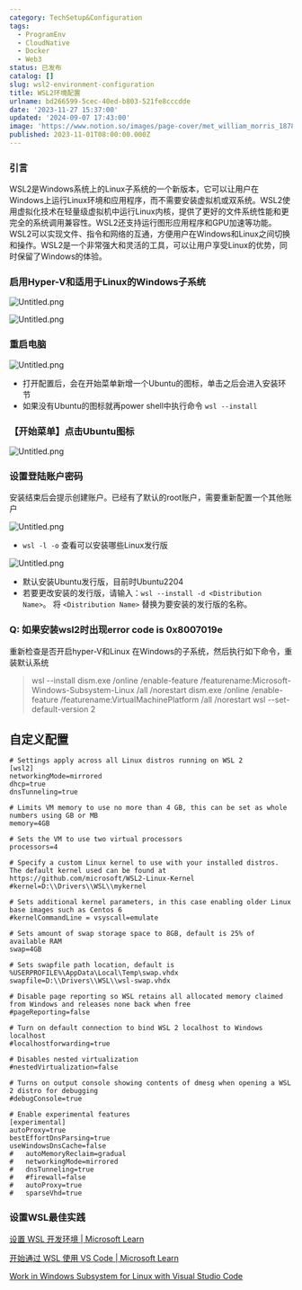 ```yaml
---
category: TechSetup&Configuration
tags:
  - ProgramEnv
  - CloudNative
  - Docker
  - Web3
status: 已发布
catalog: []
slug: wsl2-environment-configuration
title: WSL2环境配置
urlname: bd266599-5cec-40ed-b803-521fe8cccdde
date: '2023-11-27 15:37:00'
updated: '2024-09-07 17:43:00'
image: 'https://www.notion.so/images/page-cover/met_william_morris_1878.jpg'
published: 2023-11-01T08:00:00.000Z
---
```


### 引言


WSL2是Windows系统上的Linux子系统的一个新版本，它可以让用户在Windows上运行Linux环境和应用程序，而不需要安装虚拟机或双系统。WSL2使用虚拟化技术在轻量级虚拟机中运行Linux内核，提供了更好的文件系统性能和更完全的系统调用兼容性。WSL2还支持运行图形应用程序和GPU加速等功能。WSL2可以实现文件、指令和网络的互通，方便用户在Windows和Linux之间切换和操作。WSL2是一个非常强大和灵活的工具，可以让用户享受Linux的优势，同时保留了Windows的体验。


### 启用Hyper-V和适用于Linux的Windows子系统


![Untitled.png](https://prod-files-secure.s3.us-west-2.amazonaws.com/5d24fe63-e567-4804-86f9-9fdc62e13082/62efe4d1-37d6-4606-a7b8-34dcd63ff38a/Untitled.png?X-Amz-Algorithm=AWS4-HMAC-SHA256&X-Amz-Content-Sha256=UNSIGNED-PAYLOAD&X-Amz-Credential=ASIAZI2LB46666QFJFUG%2F20250227%2Fus-west-2%2Fs3%2Faws4_request&X-Amz-Date=20250227T054007Z&X-Amz-Expires=3600&X-Amz-Security-Token=IQoJb3JpZ2luX2VjEDYaCXVzLXdlc3QtMiJIMEYCIQCdIIylzLWHvlGPeXVgb8ERmcdM8iHQvhSRpXtXEMFDowIhAKRj3THVvimqAoXkEN%2FlkVOvgTIl16TjzZXhuNWdku7%2FKv8DCG4QABoMNjM3NDIzMTgzODA1IgymqTYPuvcSK%2B5d3Fcq3AOXzXCH6dyOz6LUL0ASW6vn8%2FunGrf6Ks2%2Ba4B67ihm0bYKKkQ7xMHRGB3SNERKn%2FtYAHSKIlogt4YMs39MgVb0%2FWOq5x44WuO0zl9oldu%2BpEu6rYnVqknbWLW8VEsqwSjhY9LYPS%2FPBRi%2B9i7x6pFGHuezTuF768pDQ420WiE1HOdu%2B7FZqumzwA79c1eqa719UvyhNN2MGZr4U%2F04OGzUH935eqsoWyB4ugYkZfECwvjROlcQtyaMuS%2BeuKlBgG4u%2BKenlZcytg8IRnk%2F7KZJBkYOdyR9DLlF6zuUJAkRvmiN2mqKMOsSttCG1%2Fe7cO1ZZqphcjC8%2Bh8GXkXuBl%2FPCcuSgUbRWZQoS%2FvGz3UW5aszCUq4k5QspCS5g2PQuCpaHOls82O4uBlaMDKaFjdjxnTmXkBPPkt%2FWvYqjVgWbnbFgWKsgDO07q7MCth79%2F2PQ04x53wpo2h84k5SZGKR1bPJfb21pt4Mc26dFv0H1YR%2B1ThbA1%2FwHdBqrPoJtbcxfmrvVFygxCZ1742IZAnvUcWTwjpFGkVx1dSCcpQOuvP5RcBudLDi7ke4n288EgYYckJ5TocaD%2Fr4dGIjHs1%2FJ79XPtdQeDHN0vqRSAIRQtZxrMWAKqvLpXCOWzDw7P%2B9BjqkATfdh49SCHL1xJd%2F159t8Y0s5rHsrhJp%2B0FNTccxZb9A%2Bg6gqokh7tOK0pgbgDDO5qlqfzHN2drnbQovWxA6ngw12keNaH3VCSG3AB9mH5rnWcBeZ1W%2FSJagILkmel%2BPWgPmeDqrHHRAQjjSzQO9D2uEyg2VWMeAM76nw1mlxYkCNSr%2BfMXKK%2F9LadbN3r5vSmhm0YBJOYAlPythiSEbZs8uKiQD&X-Amz-Signature=48fc0f358e07f5ebba24886c9a8fa4d369c5a8f0b61003044b53feae21d0b9c8&X-Amz-SignedHeaders=host&x-id=GetObject)


![Untitled.png](https://prod-files-secure.s3.us-west-2.amazonaws.com/5d24fe63-e567-4804-86f9-9fdc62e13082/74866fe6-9ce5-4055-94c5-4900f6f5ff8b/Untitled.png?X-Amz-Algorithm=AWS4-HMAC-SHA256&X-Amz-Content-Sha256=UNSIGNED-PAYLOAD&X-Amz-Credential=ASIAZI2LB46666QFJFUG%2F20250227%2Fus-west-2%2Fs3%2Faws4_request&X-Amz-Date=20250227T054007Z&X-Amz-Expires=3600&X-Amz-Security-Token=IQoJb3JpZ2luX2VjEDYaCXVzLXdlc3QtMiJIMEYCIQCdIIylzLWHvlGPeXVgb8ERmcdM8iHQvhSRpXtXEMFDowIhAKRj3THVvimqAoXkEN%2FlkVOvgTIl16TjzZXhuNWdku7%2FKv8DCG4QABoMNjM3NDIzMTgzODA1IgymqTYPuvcSK%2B5d3Fcq3AOXzXCH6dyOz6LUL0ASW6vn8%2FunGrf6Ks2%2Ba4B67ihm0bYKKkQ7xMHRGB3SNERKn%2FtYAHSKIlogt4YMs39MgVb0%2FWOq5x44WuO0zl9oldu%2BpEu6rYnVqknbWLW8VEsqwSjhY9LYPS%2FPBRi%2B9i7x6pFGHuezTuF768pDQ420WiE1HOdu%2B7FZqumzwA79c1eqa719UvyhNN2MGZr4U%2F04OGzUH935eqsoWyB4ugYkZfECwvjROlcQtyaMuS%2BeuKlBgG4u%2BKenlZcytg8IRnk%2F7KZJBkYOdyR9DLlF6zuUJAkRvmiN2mqKMOsSttCG1%2Fe7cO1ZZqphcjC8%2Bh8GXkXuBl%2FPCcuSgUbRWZQoS%2FvGz3UW5aszCUq4k5QspCS5g2PQuCpaHOls82O4uBlaMDKaFjdjxnTmXkBPPkt%2FWvYqjVgWbnbFgWKsgDO07q7MCth79%2F2PQ04x53wpo2h84k5SZGKR1bPJfb21pt4Mc26dFv0H1YR%2B1ThbA1%2FwHdBqrPoJtbcxfmrvVFygxCZ1742IZAnvUcWTwjpFGkVx1dSCcpQOuvP5RcBudLDi7ke4n288EgYYckJ5TocaD%2Fr4dGIjHs1%2FJ79XPtdQeDHN0vqRSAIRQtZxrMWAKqvLpXCOWzDw7P%2B9BjqkATfdh49SCHL1xJd%2F159t8Y0s5rHsrhJp%2B0FNTccxZb9A%2Bg6gqokh7tOK0pgbgDDO5qlqfzHN2drnbQovWxA6ngw12keNaH3VCSG3AB9mH5rnWcBeZ1W%2FSJagILkmel%2BPWgPmeDqrHHRAQjjSzQO9D2uEyg2VWMeAM76nw1mlxYkCNSr%2BfMXKK%2F9LadbN3r5vSmhm0YBJOYAlPythiSEbZs8uKiQD&X-Amz-Signature=a8997c242a3294fe6f227f9deb37aa6529a89fa99320a5a2bd747b62e97d2f75&X-Amz-SignedHeaders=host&x-id=GetObject)


### 重启电脑


![Untitled.png](https://prod-files-secure.s3.us-west-2.amazonaws.com/5d24fe63-e567-4804-86f9-9fdc62e13082/ed8ca255-2fda-4c1b-9b1a-f1896300e8e7/Untitled.png?X-Amz-Algorithm=AWS4-HMAC-SHA256&X-Amz-Content-Sha256=UNSIGNED-PAYLOAD&X-Amz-Credential=ASIAZI2LB46666QFJFUG%2F20250227%2Fus-west-2%2Fs3%2Faws4_request&X-Amz-Date=20250227T054007Z&X-Amz-Expires=3600&X-Amz-Security-Token=IQoJb3JpZ2luX2VjEDYaCXVzLXdlc3QtMiJIMEYCIQCdIIylzLWHvlGPeXVgb8ERmcdM8iHQvhSRpXtXEMFDowIhAKRj3THVvimqAoXkEN%2FlkVOvgTIl16TjzZXhuNWdku7%2FKv8DCG4QABoMNjM3NDIzMTgzODA1IgymqTYPuvcSK%2B5d3Fcq3AOXzXCH6dyOz6LUL0ASW6vn8%2FunGrf6Ks2%2Ba4B67ihm0bYKKkQ7xMHRGB3SNERKn%2FtYAHSKIlogt4YMs39MgVb0%2FWOq5x44WuO0zl9oldu%2BpEu6rYnVqknbWLW8VEsqwSjhY9LYPS%2FPBRi%2B9i7x6pFGHuezTuF768pDQ420WiE1HOdu%2B7FZqumzwA79c1eqa719UvyhNN2MGZr4U%2F04OGzUH935eqsoWyB4ugYkZfECwvjROlcQtyaMuS%2BeuKlBgG4u%2BKenlZcytg8IRnk%2F7KZJBkYOdyR9DLlF6zuUJAkRvmiN2mqKMOsSttCG1%2Fe7cO1ZZqphcjC8%2Bh8GXkXuBl%2FPCcuSgUbRWZQoS%2FvGz3UW5aszCUq4k5QspCS5g2PQuCpaHOls82O4uBlaMDKaFjdjxnTmXkBPPkt%2FWvYqjVgWbnbFgWKsgDO07q7MCth79%2F2PQ04x53wpo2h84k5SZGKR1bPJfb21pt4Mc26dFv0H1YR%2B1ThbA1%2FwHdBqrPoJtbcxfmrvVFygxCZ1742IZAnvUcWTwjpFGkVx1dSCcpQOuvP5RcBudLDi7ke4n288EgYYckJ5TocaD%2Fr4dGIjHs1%2FJ79XPtdQeDHN0vqRSAIRQtZxrMWAKqvLpXCOWzDw7P%2B9BjqkATfdh49SCHL1xJd%2F159t8Y0s5rHsrhJp%2B0FNTccxZb9A%2Bg6gqokh7tOK0pgbgDDO5qlqfzHN2drnbQovWxA6ngw12keNaH3VCSG3AB9mH5rnWcBeZ1W%2FSJagILkmel%2BPWgPmeDqrHHRAQjjSzQO9D2uEyg2VWMeAM76nw1mlxYkCNSr%2BfMXKK%2F9LadbN3r5vSmhm0YBJOYAlPythiSEbZs8uKiQD&X-Amz-Signature=6ba9d0135ddd53e55565d9b09b22ab0af597a8e40325335ba0faf1cb026c6def&X-Amz-SignedHeaders=host&x-id=GetObject)

- 打开配置后，会在开始菜单新增一个Ubuntu的图标，单击之后会进入安装环节
- 如果没有Ubuntu的图标就再power shell中执行命令 `wsl --install`

### 【开始菜单】点击Ubuntu图标


![Untitled.png](https://prod-files-secure.s3.us-west-2.amazonaws.com/5d24fe63-e567-4804-86f9-9fdc62e13082/d7415a12-f453-43fe-a604-a208d85638a3/Untitled.png?X-Amz-Algorithm=AWS4-HMAC-SHA256&X-Amz-Content-Sha256=UNSIGNED-PAYLOAD&X-Amz-Credential=ASIAZI2LB46666QFJFUG%2F20250227%2Fus-west-2%2Fs3%2Faws4_request&X-Amz-Date=20250227T054007Z&X-Amz-Expires=3600&X-Amz-Security-Token=IQoJb3JpZ2luX2VjEDYaCXVzLXdlc3QtMiJIMEYCIQCdIIylzLWHvlGPeXVgb8ERmcdM8iHQvhSRpXtXEMFDowIhAKRj3THVvimqAoXkEN%2FlkVOvgTIl16TjzZXhuNWdku7%2FKv8DCG4QABoMNjM3NDIzMTgzODA1IgymqTYPuvcSK%2B5d3Fcq3AOXzXCH6dyOz6LUL0ASW6vn8%2FunGrf6Ks2%2Ba4B67ihm0bYKKkQ7xMHRGB3SNERKn%2FtYAHSKIlogt4YMs39MgVb0%2FWOq5x44WuO0zl9oldu%2BpEu6rYnVqknbWLW8VEsqwSjhY9LYPS%2FPBRi%2B9i7x6pFGHuezTuF768pDQ420WiE1HOdu%2B7FZqumzwA79c1eqa719UvyhNN2MGZr4U%2F04OGzUH935eqsoWyB4ugYkZfECwvjROlcQtyaMuS%2BeuKlBgG4u%2BKenlZcytg8IRnk%2F7KZJBkYOdyR9DLlF6zuUJAkRvmiN2mqKMOsSttCG1%2Fe7cO1ZZqphcjC8%2Bh8GXkXuBl%2FPCcuSgUbRWZQoS%2FvGz3UW5aszCUq4k5QspCS5g2PQuCpaHOls82O4uBlaMDKaFjdjxnTmXkBPPkt%2FWvYqjVgWbnbFgWKsgDO07q7MCth79%2F2PQ04x53wpo2h84k5SZGKR1bPJfb21pt4Mc26dFv0H1YR%2B1ThbA1%2FwHdBqrPoJtbcxfmrvVFygxCZ1742IZAnvUcWTwjpFGkVx1dSCcpQOuvP5RcBudLDi7ke4n288EgYYckJ5TocaD%2Fr4dGIjHs1%2FJ79XPtdQeDHN0vqRSAIRQtZxrMWAKqvLpXCOWzDw7P%2B9BjqkATfdh49SCHL1xJd%2F159t8Y0s5rHsrhJp%2B0FNTccxZb9A%2Bg6gqokh7tOK0pgbgDDO5qlqfzHN2drnbQovWxA6ngw12keNaH3VCSG3AB9mH5rnWcBeZ1W%2FSJagILkmel%2BPWgPmeDqrHHRAQjjSzQO9D2uEyg2VWMeAM76nw1mlxYkCNSr%2BfMXKK%2F9LadbN3r5vSmhm0YBJOYAlPythiSEbZs8uKiQD&X-Amz-Signature=f5c859b1906aa9ae246c6d9eefffe8b974cb80d7a2221fc79bcf114061215924&X-Amz-SignedHeaders=host&x-id=GetObject)


### 设置登陆账户密码


安装结束后会提示创建账户。已经有了默认的root账户，需要重新配置一个其他账户


![Untitled.png](https://prod-files-secure.s3.us-west-2.amazonaws.com/5d24fe63-e567-4804-86f9-9fdc62e13082/bb38a6ce-031e-4122-9787-de509d2240bf/Untitled.png?X-Amz-Algorithm=AWS4-HMAC-SHA256&X-Amz-Content-Sha256=UNSIGNED-PAYLOAD&X-Amz-Credential=ASIAZI2LB46666QFJFUG%2F20250227%2Fus-west-2%2Fs3%2Faws4_request&X-Amz-Date=20250227T054007Z&X-Amz-Expires=3600&X-Amz-Security-Token=IQoJb3JpZ2luX2VjEDYaCXVzLXdlc3QtMiJIMEYCIQCdIIylzLWHvlGPeXVgb8ERmcdM8iHQvhSRpXtXEMFDowIhAKRj3THVvimqAoXkEN%2FlkVOvgTIl16TjzZXhuNWdku7%2FKv8DCG4QABoMNjM3NDIzMTgzODA1IgymqTYPuvcSK%2B5d3Fcq3AOXzXCH6dyOz6LUL0ASW6vn8%2FunGrf6Ks2%2Ba4B67ihm0bYKKkQ7xMHRGB3SNERKn%2FtYAHSKIlogt4YMs39MgVb0%2FWOq5x44WuO0zl9oldu%2BpEu6rYnVqknbWLW8VEsqwSjhY9LYPS%2FPBRi%2B9i7x6pFGHuezTuF768pDQ420WiE1HOdu%2B7FZqumzwA79c1eqa719UvyhNN2MGZr4U%2F04OGzUH935eqsoWyB4ugYkZfECwvjROlcQtyaMuS%2BeuKlBgG4u%2BKenlZcytg8IRnk%2F7KZJBkYOdyR9DLlF6zuUJAkRvmiN2mqKMOsSttCG1%2Fe7cO1ZZqphcjC8%2Bh8GXkXuBl%2FPCcuSgUbRWZQoS%2FvGz3UW5aszCUq4k5QspCS5g2PQuCpaHOls82O4uBlaMDKaFjdjxnTmXkBPPkt%2FWvYqjVgWbnbFgWKsgDO07q7MCth79%2F2PQ04x53wpo2h84k5SZGKR1bPJfb21pt4Mc26dFv0H1YR%2B1ThbA1%2FwHdBqrPoJtbcxfmrvVFygxCZ1742IZAnvUcWTwjpFGkVx1dSCcpQOuvP5RcBudLDi7ke4n288EgYYckJ5TocaD%2Fr4dGIjHs1%2FJ79XPtdQeDHN0vqRSAIRQtZxrMWAKqvLpXCOWzDw7P%2B9BjqkATfdh49SCHL1xJd%2F159t8Y0s5rHsrhJp%2B0FNTccxZb9A%2Bg6gqokh7tOK0pgbgDDO5qlqfzHN2drnbQovWxA6ngw12keNaH3VCSG3AB9mH5rnWcBeZ1W%2FSJagILkmel%2BPWgPmeDqrHHRAQjjSzQO9D2uEyg2VWMeAM76nw1mlxYkCNSr%2BfMXKK%2F9LadbN3r5vSmhm0YBJOYAlPythiSEbZs8uKiQD&X-Amz-Signature=0ee5a1b1f4049d825b7cf62e64d8a984e84184d8772ec38aa90adbf4c9f2a060&X-Amz-SignedHeaders=host&x-id=GetObject)

- `wsl -l -o` 查看可以安装哪些Linux发行版

![Untitled.png](https://prod-files-secure.s3.us-west-2.amazonaws.com/5d24fe63-e567-4804-86f9-9fdc62e13082/4b4e5e2f-4e13-4651-8884-559a62c38137/Untitled.png?X-Amz-Algorithm=AWS4-HMAC-SHA256&X-Amz-Content-Sha256=UNSIGNED-PAYLOAD&X-Amz-Credential=ASIAZI2LB46666QFJFUG%2F20250227%2Fus-west-2%2Fs3%2Faws4_request&X-Amz-Date=20250227T054007Z&X-Amz-Expires=3600&X-Amz-Security-Token=IQoJb3JpZ2luX2VjEDYaCXVzLXdlc3QtMiJIMEYCIQCdIIylzLWHvlGPeXVgb8ERmcdM8iHQvhSRpXtXEMFDowIhAKRj3THVvimqAoXkEN%2FlkVOvgTIl16TjzZXhuNWdku7%2FKv8DCG4QABoMNjM3NDIzMTgzODA1IgymqTYPuvcSK%2B5d3Fcq3AOXzXCH6dyOz6LUL0ASW6vn8%2FunGrf6Ks2%2Ba4B67ihm0bYKKkQ7xMHRGB3SNERKn%2FtYAHSKIlogt4YMs39MgVb0%2FWOq5x44WuO0zl9oldu%2BpEu6rYnVqknbWLW8VEsqwSjhY9LYPS%2FPBRi%2B9i7x6pFGHuezTuF768pDQ420WiE1HOdu%2B7FZqumzwA79c1eqa719UvyhNN2MGZr4U%2F04OGzUH935eqsoWyB4ugYkZfECwvjROlcQtyaMuS%2BeuKlBgG4u%2BKenlZcytg8IRnk%2F7KZJBkYOdyR9DLlF6zuUJAkRvmiN2mqKMOsSttCG1%2Fe7cO1ZZqphcjC8%2Bh8GXkXuBl%2FPCcuSgUbRWZQoS%2FvGz3UW5aszCUq4k5QspCS5g2PQuCpaHOls82O4uBlaMDKaFjdjxnTmXkBPPkt%2FWvYqjVgWbnbFgWKsgDO07q7MCth79%2F2PQ04x53wpo2h84k5SZGKR1bPJfb21pt4Mc26dFv0H1YR%2B1ThbA1%2FwHdBqrPoJtbcxfmrvVFygxCZ1742IZAnvUcWTwjpFGkVx1dSCcpQOuvP5RcBudLDi7ke4n288EgYYckJ5TocaD%2Fr4dGIjHs1%2FJ79XPtdQeDHN0vqRSAIRQtZxrMWAKqvLpXCOWzDw7P%2B9BjqkATfdh49SCHL1xJd%2F159t8Y0s5rHsrhJp%2B0FNTccxZb9A%2Bg6gqokh7tOK0pgbgDDO5qlqfzHN2drnbQovWxA6ngw12keNaH3VCSG3AB9mH5rnWcBeZ1W%2FSJagILkmel%2BPWgPmeDqrHHRAQjjSzQO9D2uEyg2VWMeAM76nw1mlxYkCNSr%2BfMXKK%2F9LadbN3r5vSmhm0YBJOYAlPythiSEbZs8uKiQD&X-Amz-Signature=ba71e4bf353c9527a5d06ee94601d5a8bce5a47c22effa1b366e65c1dcbcabce&X-Amz-SignedHeaders=host&x-id=GetObject)

- 默认安装Ubuntu发行版，目前时Ubuntu2204
- 若要更改安装的发行版，请输入：`wsl --install -d <Distribution Name>`。 将 `<Distribution Name>` 替换为要安装的发行版的名称。

### Q: 如果安装wsl2时出现error code is 0x8007019e


重新检查是否开启hyper-V和Linux 在Windows的子系统，然后执行如下命令，重装默认系统

> wsl --install
> dism.exe /online /enable-feature /featurename:Microsoft-Windows-Subsystem-Linux /all /norestart
> dism.exe /online /enable-feature /featurename:VirtualMachinePlatform /all /norestart
> wsl --set-default-version 2

## 自定义配置


```shell
# Settings apply across all Linux distros running on WSL 2
[wsl2]
networkingMode=mirrored
dhcp=true
dnsTunneling=true

# Limits VM memory to use no more than 4 GB, this can be set as whole numbers using GB or MB
memory=4GB 

# Sets the VM to use two virtual processors
processors=4

# Specify a custom Linux kernel to use with your installed distros. The default kernel used can be found at https://github.com/microsoft/WSL2-Linux-Kernel
#kernel=D:\\Drivers\\WSL\\mykernel

# Sets additional kernel parameters, in this case enabling older Linux base images such as Centos 6
#kernelCommandLine = vsyscall=emulate

# Sets amount of swap storage space to 8GB, default is 25% of available RAM
swap=4GB

# Sets swapfile path location, default is %USERPROFILE%\AppData\Local\Temp\swap.vhdx
swapfile=D:\\Drivers\\WSL\\wsl-swap.vhdx

# Disable page reporting so WSL retains all allocated memory claimed from Windows and releases none back when free
#pageReporting=false

# Turn on default connection to bind WSL 2 localhost to Windows localhost
#localhostforwarding=true

# Disables nested virtualization
#nestedVirtualization=false

# Turns on output console showing contents of dmesg when opening a WSL 2 distro for debugging
#debugConsole=true

# Enable experimental features
[experimental]
autoProxy=true
bestEffortDnsParsing=true
useWindowsDnsCache=false
#   autoMemoryReclaim=gradual
#   networkingMode=mirrored
#   dnsTunneling=true
#   #firewall=false
#   autoProxy=true
#   sparseVhd=true
```


### 设置WSL最佳实践


[设置 WSL 开发环境 | Microsoft Learn](https://learn.microsoft.com/zh-cn/windows/wsl/setup/environment#set-up-your-linux-username-and-password)


[开始通过 WSL 使用 VS Code | Microsoft Learn](https://learn.microsoft.com/zh-cn/windows/wsl/tutorials/wsl-vscode)


[Work in Windows Subsystem for Linux with Visual Studio Code](https://code.visualstudio.com/docs/remote/wsl-tutorial)

